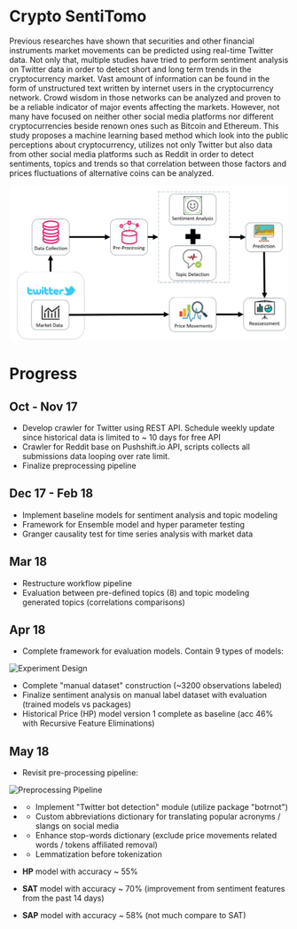 # Crypto SentiTomo
Previous researches have shown that securities and other financial instruments market movements can be predicted using real-time Twitter data. Not only that, multiple studies have tried to perform sentiment analysis on Twitter data in order to detect short and long term trends in the cryptocurrency market. Vast amount of information can be found in the form of unstructured text written by internet users in the cryptocurrency network. Crowd wisdom in those networks can be analyzed and proven to be a reliable indicator of major events affecting the markets.  However, not many have focused on neither other social media platforms nor different cryptocurrencies beside renown ones such as Bitcoin and Ethereum. This study proposes a machine learning based method which look into the public perceptions about cryptocurrency, utilizes not only Twitter but also data from other social media platforms such as Reddit in order to detect sentiments, topics and trends so that correlation between those factors and prices fluctuations of alternative coins can be analyzed.

![Workflow](https://github.com/o0oBluePhoenixo0o/Crypto-Senti/blob/master/img/Workflow_Mar18.JPG)


# Progress
## Oct - Nov 17 
- Develop crawler for Twitter using REST API. Schedule weekly update since historical data is limited to ~ 10 days for free API
- Crawler for Reddit base on Pushshift.io API, scripts collects all submissions data looping over rate limit.
- Finalize preprocessing pipeline

## Dec 17 - Feb 18
- Implement baseline models for sentiment analysis and topic modeling
- Framework for Ensemble model and hyper parameter testing
- Granger causality test for time series analysis with market data

## Mar 18
- Restructure workflow pipeline
- Evaluation between pre-defined topics (8) and topic modeling generated topics (correlations comparisons)

## Apr 18
- Complete framework for evaluation models. Contain 9 types of models:

![Experiment Design](https://github.com/o0oBluePhoenixo0o/NextBigCrypto-Senti/blob/master/img/Experiment%20Design.JPG)

- Complete "manual dataset" construction (~3200 observations labeled)
- Finalize sentiment analysis on manual label dataset with evaluation (trained models vs packages)
- Historical Price (HP) model version 1 complete as baseline (acc 46% with Recursive Feature Eliminations)

## May 18
- Revisit pre-processing pipeline:

![Preprocessing Pipeline](https://github.com/o0oBluePhoenixo0o/NextBigCrypto-Senti/blob/master/img/Preprocessingv3.JPG)

 - - Implement "Twitter bot detection" module (utilize package "botrnot")
 - - Custom abbreviations dictionary for translating popular acronyms / slangs on social media
 - - Enhance stop-words dictionary (exclude price movements related words / tokens affiliated removal)
 - - Lemmatization before tokenization

- **HP** model with accuracy ~ 55%
- **SAT** model with accuracy ~ 70% (improvement from sentiment features from the past 14 days)
- **SAP** model with accuracy ~ 58% (not much compare to SAT)

